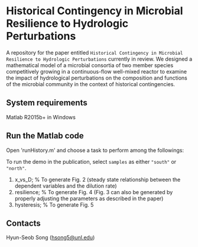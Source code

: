# Historical Contingency in Microbial Resilience to Hydrologic Perturbations

A repository for the paper entitled ``Historical Contingency in Microbial Resilience to Hydrologic Perturbations`` currently in review. We designed a mathematical model of a  microbial consortia of two member species competitively growing in a continuous-flow well-mixed reactor to examine the impact of hydrological perturbations on the composition and functions of the microbial community in the context of historical contingencies.

## System requirements
Matlab R2015b+ in Windows  

## Run the Matlab code
Open 'runHistory.m' and choose a task to perform among the followings:

To run the demo in the publication, select `samples` as either `"south"` or `"north"`. 
1. x_vs_D; % To generate Fig. 2 (steady state relationship between the dependent variables and the dilution rate)
2. resilience; % To generate Fig. 4 (Fig. 3 can also be generated by properly adjusting the parameters as described in the paper)
3. hysteresis; % To generate Fig. 5 
    
## Contacts
Hyun-Seob Song (hsong5@unl.edu)
